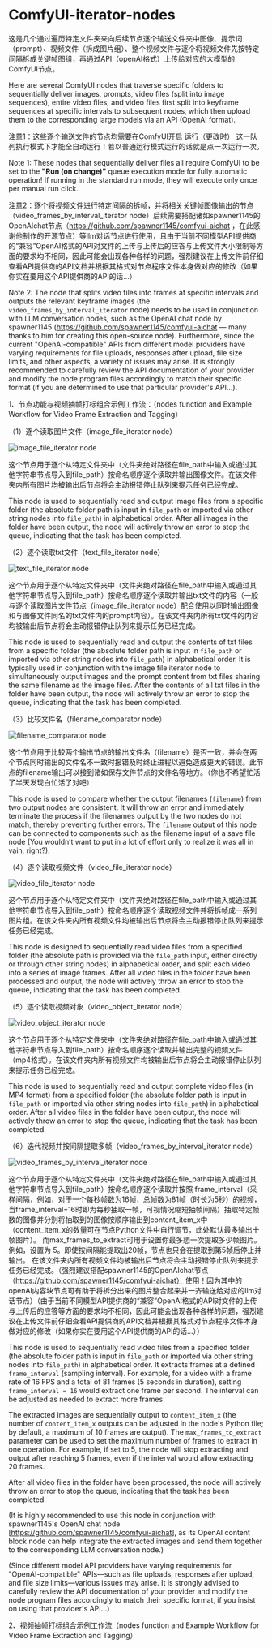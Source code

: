 # ComfyUI-iterator-nodes
这是几个通过遍历特定文件夹来向后续节点逐个输送文件夹中图像、提示词（prompt）、视频文件（拆成图片组）、整个视频文件与逐个将视频文件先按特定间隔拆成关键帧图组，再通过API（openAI格式）上传给对应的大模型的ComfyUI节点。 

Here are several ComfyUI nodes that traverse specific folders to sequentially deliver images, prompts, video files (split into image sequences), entire video files, and video files first split into keyframe sequences at specific intervals to subsequent nodes, which then upload them to the corresponding large models via an API (OpenAI format).

注意1：这些逐个输送文件的节点均需要在ComfyUI开启 运行（更改时） 这一队列执行模式下才能全自动运行！若以普通运行模式运行的话就是点一次运行一次。

Note 1: These nodes that sequentially deliver files all require ComfyUI to be set to the **"Run (on change)"** queue execution mode for fully automatic operation! If running in the standard run mode, they will execute only once per manual run click.

注意2：逐个将视频文件进行特定间隔的拆帧，并将相关关键帧图像输出的节点（video_frames_by_interval_iterator node）后续需要搭配诸如spawner1145的OpenAIchat节点（https://github.com/spawner1145/comfyui-aichat ，在此感谢他制作的开源节点）等llm对话节点进行使用，且由于当前不同模型API提供商的“兼容”OpenAI格式的API对文件的上传与上传后的应答与上传文件大小限制等方面的要求均不相同，因此可能会出现各种各样的问题，强烈建议在上传文件前仔细查看API提供商的API文档并根据其格式对节点程序文件本身做对应的修改（如果你实在要用这个API提供商的API的话...）

Note 2: The node that splits video files into frames at specific intervals and outputs the relevant keyframe images (the `video_frames_by_interval_iterator` node) needs to be used in conjunction with LLM conversation nodes, such as the OpenAI chat node by spawner1145 (https://github.com/spawner1145/comfyui-aichat — many thanks to him for creating this open-source node). Furthermore, since the current "OpenAI-compatible" APIs from different model providers have varying requirements for file uploads, responses after upload, file size limits, and other aspects, a variety of issues may arise. It is strongly recommended to carefully review the API documentation of your provider and modify the node program files accordingly to match their specific format (if you are determined to use that particular provider's API...).

1、节点功能与视频抽帧打标组合示例工作流：（nodes function and Example Workflow for Video Frame Extraction and Tagging）

（1）逐个读取图片文件（image_file_iterator node）

![image_file_iterator node](picture/wechat_2025-09-02_212449_354.png)

这个节点用于逐个从特定文件夹中（文件夹绝对路径在file_path中输入或通过其他字符串节点导入到file_path）按命名顺序逐个读取并输出图像文件。在该文件夹内所有图片均被输出后节点将会主动报错停止队列来提示任务已经完成。

This node is used to sequentially read and output image files from a specific folder (the absolute folder path is input in `file_path` or imported via other string nodes into `file_path`) in alphabetical order. After all images in the folder have been output, the node will actively throw an error to stop the queue, indicating that the task has been completed.

（2）逐个读取txt文件（text_file_iterator node）

![text_file_iterator node](picture/wechat_2025-09-02_212457_441.png)

这个节点用于逐个从特定文件夹中（文件夹绝对路径在file_path中输入或通过其他字符串节点导入到file_path）按命名顺序逐个读取并输出txt文件的内容（一般与逐个读取图片文件节点（image_file_iterator node）配合使用以同时输出图像和与图像文件同名的txt文件内的prompt内容）。在该文件夹内所有txt文件的内容均被输出后节点将会主动报错停止队列来提示任务已经完成。

This node is used to sequentially read and output the contents of txt files from a specific folder (the absolute folder path is input in `file_path` or imported via other string nodes into `file_path`) in alphabetical order. It is typically used in conjunction with the image file iterator node to simultaneously output images and the prompt content from txt files sharing the same filename as the image files. After the contents of all txt files in the folder have been output, the node will actively throw an error to stop the queue, indicating that the task has been completed.

（3）比较文件名（filename_comparator node）

![filename_comparator node](picture/wechat_2025-09-02_212508_041.png)

这个节点用于比较两个输出节点的输出文件名（filename）是否一致，并会在两个节点同时输出的文件名不一致时报错及时终止进程以避免造成更大的错误。此节点的filename输出可以接到诸如保存文件节点的文件名等地方。（你也不希望忙活了半天发现白忙活了对吧）

This node is used to compare whether the output filenames (`filename`) from two output nodes are consistent. It will throw an error and immediately terminate the process if the filenames output by the two nodes do not match, thereby preventing further errors. The `filename` output of this node can be connected to components such as the filename input of a save file node (You wouldn’t want to put in a lot of effort only to realize it was all in vain, right?).

（4）逐个读取视频文件（video_file_iterator node）

![video_file_iterator node](picture/wechat_2025-09-02_212515_145.png)

这个节点用于逐个从特定文件夹中（文件夹绝对路径在file_path中输入或通过其他字符串节点导入到file_path）按命名顺序逐个读取视频文件并将拆帧成一系列图片组。在该文件夹内所有视频文件均被输出后节点将会主动报错停止队列来提示任务已经完成。

This node is designed to sequentially read video files from a specified folder (the absolute path is provided via the `file_path` input, either directly or through other string nodes) in alphabetical order, and split each video into a series of image frames. After all video files in the folder have been processed and output, the node will actively throw an error to stop the queue, indicating that the task has been completed.

（5）逐个读取视频对象（video_object_iterator node）

![video_object_iterator node](picture/wechat_2025-09-02_212523_857.png)

这个节点用于逐个从特定文件夹中（文件夹绝对路径在file_path中输入或通过其他字符串节点导入到file_path）按命名顺序逐个读取并输出完整的视频文件（mp4格式）。在该文件夹内所有视频文件均被输出后节点将会主动报错停止队列来提示任务已经完成。

This node is used to sequentially read and output complete video files (in MP4 format) from a specified folder (the absolute folder path is input in `file_path` or imported via other string nodes into `file_path`) in alphabetical order. After all video files in the folder have been output, the node will actively throw an error to stop the queue, indicating that the task has been completed.

（6）迭代视频并按间隔提取多帧（video_frames_by_interval_iterator node）

![video_frames_by_interval_iterator node](picture/wechat_2025-09-03_150203_314.png)

这个节点用于逐个从特定文件夹中（文件夹绝对路径在file_path中输入或通过其他字符串节点导入到file_path）按命名顺序逐个读取并按照 frame_interval（采样间隔，例如，对于一个每秒帧数为16帧，总帧数为81帧（时长为5秒）的视频，当frame_interval=16时即为每秒抽取一帧，可视情况缩短抽帧间隔）抽取特定帧数的图像并分别将抽取到的图像按顺序输出到content_item_x中（content_item_x的数量可在节点Python文件中自行调节，此处默认最多输出十帧图片）。 而max_frames_to_extract可用于设置你最多想一次提取多少帧图片。例如，设置为 5。即使按间隔能提取出20帧，节点也只会在提取到第5帧后停止并输出。 在该文件夹内所有视频文件均被输出后节点将会主动报错停止队列来提示任务已经完成。（强烈建议搭配spawner1145的OpenAIchat节点（https://github.com/spawner1145/comfyui-aichat） 使用！因为其中的openAI内容块节点可有助于将拆分出来的图片整合起来并一齐输送给对应的llm对话节点）（由于当前不同模型API提供商的“兼容”OpenAI格式的API对文件的上传与上传后的应答等方面的要求均不相同，因此可能会出现各种各样的问题，强烈建议在上传文件前仔细查看API提供商的API文档并根据其格式对节点程序文件本身做对应的修改（如果你实在要用这个API提供商的API的话...））

This node is used to sequentially read video files from a specified folder (the absolute folder path is input in `file_path` or imported via other string nodes into `file_path`) in alphabetical order. It extracts frames at a defined `frame_interval` (sampling interval). For example, for a video with a frame rate of 16 FPS and a total of 81 frames (5 seconds in duration), setting `frame_interval = 16` would extract one frame per second. The interval can be adjusted as needed to extract more frames.  

The extracted images are sequentially output to `content_item_x` (the number of `content_item_x` outputs can be adjusted in the node's Python file; by default, a maximum of 10 frames are output). The `max_frames_to_extract` parameter can be used to set the maximum number of frames to extract in one operation. For example, if set to 5, the node will stop extracting and output after reaching 5 frames, even if the interval would allow extracting 20 frames.  

After all video files in the folder have been processed, the node will actively throw an error to stop the queue, indicating that the task has been completed.  

(It is highly recommended to use this node in conjunction with spawner1145's OpenAI chat node [https://github.com/spawner1145/comfyui-aichat], as its OpenAI content block node can help integrate the extracted images and send them together to the corresponding LLM conversation node.)  

(Since different model API providers have varying requirements for "OpenAI-compatible" APIs—such as file uploads, responses after upload, and file size limits—various issues may arise. It is strongly advised to carefully review the API documentation of your provider and modify the node program files accordingly to match their specific format, if you insist on using that provider's API...)

2、视频抽帧打标组合示例工作流（nodes function and Example Workflow for Video Frame Extraction and Tagging）


























